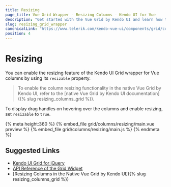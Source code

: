```yaml
---
title: Resizing
page_title: Vue Grid Wrapper - Resizing Columns - Kendo UI for Vue
description: "Get started with the Vue Grid by Kendo UI and learn how to allow resizeable columns."
slug: resizing_grid_wrapper
canonicalLink: "https://www.telerik.com/kendo-vue-ui/components/grid/columns/resizing/"
position: 4
---
```


<div><WrapperBanner link="/kendo-vue-ui/components/grid/columns/resizing"></WrapperBanner></div>


# Resizing

You can enable the resizing feature of the Kendo UI Grid wrapper for Vue columns by using its `resizable` property.

> To enable the column resizing functionality in the native Vue Grid by Kendo UI, refer to the [native Vue Grid by Kendo UI documentation]({% slug resizing_columns_grid %}).

To display drag handles on hovering over the columns and enable resizing, set `resizable` to `true`.

{% meta height:360 %}
{% embed_file grid/columns/resizing/main.vue preview %}
{% embed_file grid/columns/resizing/main.js %}
{% endmeta %}

## Suggested Links

* [Kendo UI Grid for jQuery](https://docs.telerik.com/kendo-ui/controls/data-management/grid/overview)
* [API Reference of the Grid Widget](https://docs.telerik.com/kendo-ui/api/javascript/ui/grid)
* [Resizing Columns in the Native Vue Grid by Kendo UI]({% slug resizing_columns_grid %})
